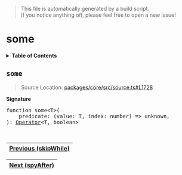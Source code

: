 > This file is automatically generated by a build script.<br>If you notice anything off, please feel free to open a new issue!

# some

<details><summary><b>Table of Contents</b></summary>

1. [<code>some</code>](#some)</details>

## <a name="some"></a><code>some</code>

> Source Location: [packages\/core\/src\/source.ts#L1728](..\/..\/packages\/core\/src\/source.ts#L1728)

<b>Signature</b>

<pre>function some&lt;T&gt;(<br>    predicate: (value: T, index: number) =&gt; unknown,<br>): <a href="000-Operator.md#Operator">Operator</a>&lt;T, boolean&gt;</pre><br>

| [Previous \(skipWhile\)](074-skipWhile.md#readme) |
| --- |

<div align="right">

| [Next \(spyAfter\)](076-spyAfter.md#readme) |
| --- |
</div>
